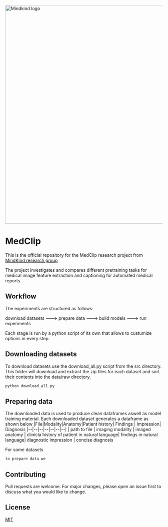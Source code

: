 
<img src="https://mindkindgroup.com/wp-content/uploads/2021/05/logo-negro.svg" alt="Mindkind logo" width="700"/>

# MedClip  
This is the official repository for the MedClip research project from [MindKind research group](https://mindkindgroup.com)

The project investigates and compares different pretraining tasks for medical image feature extraction and captioning for automated medical reports. 

## Workflow
The experiments are structured as follows: 

download datasets ---> prepare data ---> build models ---> run experiments

Each stage is run by a python script of its own that allows to custumize options in every step.																		
## Downloading datasets
To download datasets use the download_all.py script from the src directory. This folder will download and extract the zip files for each dataset and sort their contents into the data/raw directory. 

```bash
python download_all.py
```

## Preparing data
The downloaded data is used to produce clean dataframes aswell as model training material. Each downloaded dataset generates a dataframe as shown below
|File|Modality|Anatomy|Patient history| Findings | Impression| Diagnosis
|--|--|--|--|--|--|--|
| path to file | imaging modality | imaged anatomy | clinicla history of patient in natural language| findings in natural language| diagnostic impression | concise diagnosis



For some datasets 
```python
to prepare data we 
```

## Contributing
Pull requests are welcome. For major changes, please open an issue first to discuss what you would like to change.

## License
[MIT](https://choosealicense.com/licenses/mit/)

